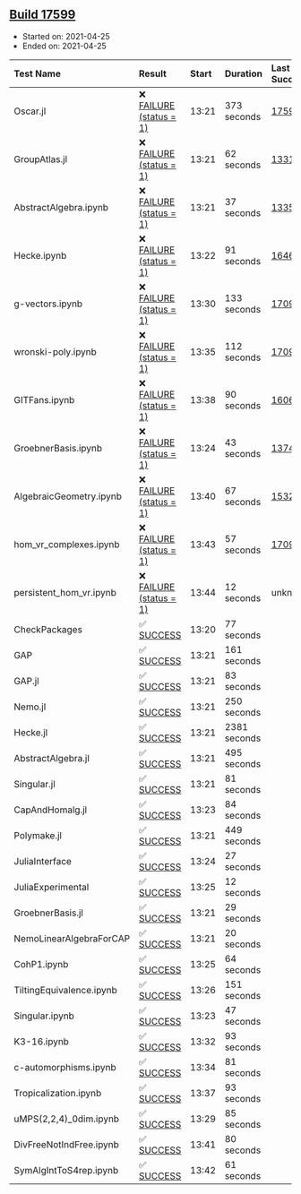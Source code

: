## [Build 17599](https://oscarci.mathematik.uni-kl.de/job/oscar/17599/)

* Started on: 2021-04-25
* Ended on: 2021-04-25

| Test Name    | Result | Start | Duration | Last Success | First Failure |
|:-------------|:-------|:------|:---------|:-------------|:--------------|
| Oscar.jl | ❌ [FAILURE (status = 1)](https://oscarci.mathematik.uni-kl.de/job/oscar/17599/artifact/logs/build-17599/Oscar.jl.log) | 13:21 | 373 seconds | [17598](https://oscarci.mathematik.uni-kl.de/job/oscar/17598/) | [17599](https://oscarci.mathematik.uni-kl.de/job/oscar/17599/) |
| GroupAtlas.jl | ❌ [FAILURE (status = 1)](https://oscarci.mathematik.uni-kl.de/job/oscar/17599/artifact/logs/build-17599/GroupAtlas.jl.log) | 13:21 | 62 seconds | [13311](https://oscarci.mathematik.uni-kl.de/job/oscar/13311/) | [13312](https://oscarci.mathematik.uni-kl.de/job/oscar/13312/) |
| AbstractAlgebra.ipynb | ❌ [FAILURE (status = 1)](https://oscarci.mathematik.uni-kl.de/job/oscar/17599/artifact/logs/build-17599/AbstractAlgebra.ipynb.log) | 13:21 | 37 seconds | [13355](https://oscarci.mathematik.uni-kl.de/job/oscar/13355/) | [13356](https://oscarci.mathematik.uni-kl.de/job/oscar/13356/) |
| Hecke.ipynb | ❌ [FAILURE (status = 1)](https://oscarci.mathematik.uni-kl.de/job/oscar/17599/artifact/logs/build-17599/Hecke.ipynb.log) | 13:22 | 91 seconds | [16463](https://oscarci.mathematik.uni-kl.de/job/oscar/16463/) | [16464](https://oscarci.mathematik.uni-kl.de/job/oscar/16464/) |
| g-vectors.ipynb | ❌ [FAILURE (status = 1)](https://oscarci.mathematik.uni-kl.de/job/oscar/17599/artifact/logs/build-17599/g-vectors.ipynb.log) | 13:30 | 133 seconds | [17099](https://oscarci.mathematik.uni-kl.de/job/oscar/17099/) | [17100](https://oscarci.mathematik.uni-kl.de/job/oscar/17100/) |
| wronski-poly.ipynb | ❌ [FAILURE (status = 1)](https://oscarci.mathematik.uni-kl.de/job/oscar/17599/artifact/logs/build-17599/wronski-poly.ipynb.log) | 13:35 | 112 seconds | [17098](https://oscarci.mathematik.uni-kl.de/job/oscar/17098/) | [17099](https://oscarci.mathematik.uni-kl.de/job/oscar/17099/) |
| GITFans.ipynb | ❌ [FAILURE (status = 1)](https://oscarci.mathematik.uni-kl.de/job/oscar/17599/artifact/logs/build-17599/GITFans.ipynb.log) | 13:38 | 90 seconds | [16068](https://oscarci.mathematik.uni-kl.de/job/oscar/16068/) | [16069](https://oscarci.mathematik.uni-kl.de/job/oscar/16069/) |
| GroebnerBasis.ipynb | ❌ [FAILURE (status = 1)](https://oscarci.mathematik.uni-kl.de/job/oscar/17599/artifact/logs/build-17599/GroebnerBasis.ipynb.log) | 13:24 | 43 seconds | [13748](https://oscarci.mathematik.uni-kl.de/job/oscar/13748/) | [13749](https://oscarci.mathematik.uni-kl.de/job/oscar/13749/) |
| AlgebraicGeometry.ipynb | ❌ [FAILURE (status = 1)](https://oscarci.mathematik.uni-kl.de/job/oscar/17599/artifact/logs/build-17599/AlgebraicGeometry.ipynb.log) | 13:40 | 67 seconds | [15322](https://oscarci.mathematik.uni-kl.de/job/oscar/15322/) | [15323](https://oscarci.mathematik.uni-kl.de/job/oscar/15323/) |
| hom_vr_complexes.ipynb | ❌ [FAILURE (status = 1)](https://oscarci.mathematik.uni-kl.de/job/oscar/17599/artifact/logs/build-17599/hom_vr_complexes.ipynb.log) | 13:43 | 57 seconds | [17099](https://oscarci.mathematik.uni-kl.de/job/oscar/17099/) | [17100](https://oscarci.mathematik.uni-kl.de/job/oscar/17100/) |
| persistent_hom_vr.ipynb | ❌ [FAILURE (status = 1)](https://oscarci.mathematik.uni-kl.de/job/oscar/17599/artifact/logs/build-17599/persistent_hom_vr.ipynb.log) | 13:44 | 12 seconds | unknown | unknown |
| CheckPackages | ✅ [SUCCESS](https://oscarci.mathematik.uni-kl.de/job/oscar/17599/artifact/logs/build-17599/CheckPackages.log) | 13:20 | 77 seconds |  |  |
| GAP | ✅ [SUCCESS](https://oscarci.mathematik.uni-kl.de/job/oscar/17599/artifact/logs/build-17599/GAP.log) | 13:21 | 161 seconds |  |  |
| GAP.jl | ✅ [SUCCESS](https://oscarci.mathematik.uni-kl.de/job/oscar/17599/artifact/logs/build-17599/GAP.jl.log) | 13:21 | 83 seconds |  |  |
| Nemo.jl | ✅ [SUCCESS](https://oscarci.mathematik.uni-kl.de/job/oscar/17599/artifact/logs/build-17599/Nemo.jl.log) | 13:21 | 250 seconds |  |  |
| Hecke.jl | ✅ [SUCCESS](https://oscarci.mathematik.uni-kl.de/job/oscar/17599/artifact/logs/build-17599/Hecke.jl.log) | 13:21 | 2381 seconds |  |  |
| AbstractAlgebra.jl | ✅ [SUCCESS](https://oscarci.mathematik.uni-kl.de/job/oscar/17599/artifact/logs/build-17599/AbstractAlgebra.jl.log) | 13:21 | 495 seconds |  |  |
| Singular.jl | ✅ [SUCCESS](https://oscarci.mathematik.uni-kl.de/job/oscar/17599/artifact/logs/build-17599/Singular.jl.log) | 13:21 | 81 seconds |  |  |
| CapAndHomalg.jl | ✅ [SUCCESS](https://oscarci.mathematik.uni-kl.de/job/oscar/17599/artifact/logs/build-17599/CapAndHomalg.jl.log) | 13:23 | 84 seconds |  |  |
| Polymake.jl | ✅ [SUCCESS](https://oscarci.mathematik.uni-kl.de/job/oscar/17599/artifact/logs/build-17599/Polymake.jl.log) | 13:21 | 449 seconds |  |  |
| JuliaInterface | ✅ [SUCCESS](https://oscarci.mathematik.uni-kl.de/job/oscar/17599/artifact/logs/build-17599/JuliaInterface.log) | 13:24 | 27 seconds |  |  |
| JuliaExperimental | ✅ [SUCCESS](https://oscarci.mathematik.uni-kl.de/job/oscar/17599/artifact/logs/build-17599/JuliaExperimental.log) | 13:25 | 12 seconds |  |  |
| GroebnerBasis.jl | ✅ [SUCCESS](https://oscarci.mathematik.uni-kl.de/job/oscar/17599/artifact/logs/build-17599/GroebnerBasis.jl.log) | 13:21 | 29 seconds |  |  |
| NemoLinearAlgebraForCAP | ✅ [SUCCESS](https://oscarci.mathematik.uni-kl.de/job/oscar/17599/artifact/logs/build-17599/NemoLinearAlgebraForCAP.log) | 13:21 | 20 seconds |  |  |
| CohP1.ipynb | ✅ [SUCCESS](https://oscarci.mathematik.uni-kl.de/job/oscar/17599/artifact/logs/build-17599/CohP1.ipynb.log) | 13:25 | 64 seconds |  |  |
| TiltingEquivalence.ipynb | ✅ [SUCCESS](https://oscarci.mathematik.uni-kl.de/job/oscar/17599/artifact/logs/build-17599/TiltingEquivalence.ipynb.log) | 13:26 | 151 seconds |  |  |
| Singular.ipynb | ✅ [SUCCESS](https://oscarci.mathematik.uni-kl.de/job/oscar/17599/artifact/logs/build-17599/Singular.ipynb.log) | 13:23 | 47 seconds |  |  |
| K3-16.ipynb | ✅ [SUCCESS](https://oscarci.mathematik.uni-kl.de/job/oscar/17599/artifact/logs/build-17599/K3-16.ipynb.log) | 13:32 | 93 seconds |  |  |
| c-automorphisms.ipynb | ✅ [SUCCESS](https://oscarci.mathematik.uni-kl.de/job/oscar/17599/artifact/logs/build-17599/c-automorphisms.ipynb.log) | 13:34 | 81 seconds |  |  |
| Tropicalization.ipynb | ✅ [SUCCESS](https://oscarci.mathematik.uni-kl.de/job/oscar/17599/artifact/logs/build-17599/Tropicalization.ipynb.log) | 13:37 | 93 seconds |  |  |
| uMPS(2,2,4)_0dim.ipynb | ✅ [SUCCESS](https://oscarci.mathematik.uni-kl.de/job/oscar/17599/artifact/logs/build-17599/uMPS-2-2-4-_0dim.ipynb.log) | 13:29 | 85 seconds |  |  |
| DivFreeNotIndFree.ipynb | ✅ [SUCCESS](https://oscarci.mathematik.uni-kl.de/job/oscar/17599/artifact/logs/build-17599/DivFreeNotIndFree.ipynb.log) | 13:41 | 80 seconds |  |  |
| SymAlgIntToS4rep.ipynb | ✅ [SUCCESS](https://oscarci.mathematik.uni-kl.de/job/oscar/17599/artifact/logs/build-17599/SymAlgIntToS4rep.ipynb.log) | 13:42 | 61 seconds |  |  |
